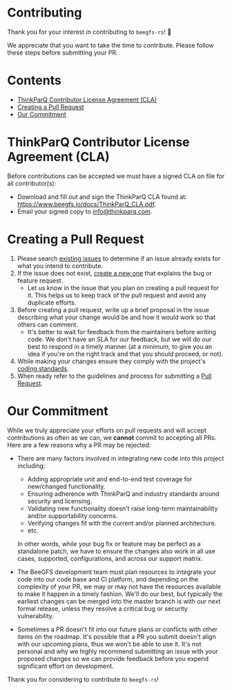 # Contributing <!-- omit in toc -->
Thank you for your interest in contributing to `beegfs-rs`! 🎉

We appreciate that you want to take the time to contribute. Please follow these steps before
submitting your PR.

# Contents <!-- omit in toc -->

- [ThinkParQ Contributor License Agreement (CLA)](#thinkparq-contributor-license-agreement-cla)
- [Creating a Pull Request](#creating-a-pull-request)
- [Our Commitment](#our-commitment)

# ThinkParQ Contributor License Agreement (CLA)

Before contributions can be accepted we must have a signed CLA on file for all contributor(s):

* Download and fill out and sign the ThinkParQ CLA found at:
  https://www.beegfs.io/docs/ThinkParQ_CLA.pdf.
* Email your signed copy to <info@thinkparq.com>.


# Creating a Pull Request

1. Please search [existing issues](https://github.com/ThinkParQ/beegfs-rs/issues) to determine if an
   issue already exists for what you intend to contribute.
2. If the issue does not exist, [create a new
   one](https://github.com/ThinkParQ/beegfs-rs/issues/new) that explains the bug or feature request.
   * Let us know in the issue that you plan on creating a pull request for it. This helps us to keep
     track of the pull request and avoid any duplicate efforts.
3. Before creating a pull request, write up a brief proposal in the issue describing what your
   change would be and how it would work so that others can comment.
    * It's better to wait for feedback from the maintainers before writing code. We don't have an
      SLA for our feedback, but we will do our best to respond in a timely manner (at a minimum, to
      give you an idea if you're on the right track and that you should proceed, or not).
4. While making your changes ensure they comply with the project's [coding
   standards](https://github.com/ThinkParQ/beegfs-rs/wiki/Getting-Started-with-Rust#coding-standards).
5. When ready refer to the guidelines and process for submitting a [Pull
   Request](https://github.com/ThinkParQ/beegfs-rs/wiki/Pull-Requests).
   

# Our Commitment
While we truly appreciate your efforts on pull requests and will accept contributions as often as we
can, we **cannot** commit to accepting all PRs. Here are a few reasons why a PR may be rejected:

* There are many factors involved in integrating new code into this project including:
  * Adding appropriate unit and end-to-end test coverage for new/changed functionality. 
  * Ensuring adherence with ThinkParQ and industry standards around security and licensing. 
  * Validating new functionality doesn't raise long-term maintainability and/or supportability
    concerns.    
  * Verifying changes fit with the current and/or planned architecture. 
  * etc. 

  In other words, while your bug fix or feature may be perfect as a standalone patch, we have to
  ensure the changes also work in all use cases, supported, configurations, and across our support
  matrix.

* The BeeGFS development team must plan resources to integrate your code into our code base and CI
  platform, and depending on the complexity of your PR, we may or may not have the resources
  available to make it happen in a timely fashion. We'll do our best, but typically the earliest
  changes can be merged into the master branch is with our next formal release, unless they resolve
  a critical bug or security vulnerability. 

* Sometimes a PR doesn't fit into our future plans or conflicts with other items on the roadmap.
  It's possible that a PR you submit doesn't align with our upcoming plans, thus we won't be able to
  use it. It's not personal and why we highly recommend submitting an issue with your proposed
  changes so we can provide feedback before you expend significant effort on development. 

Thank you for considering to contribute to `beegfs-rs`!